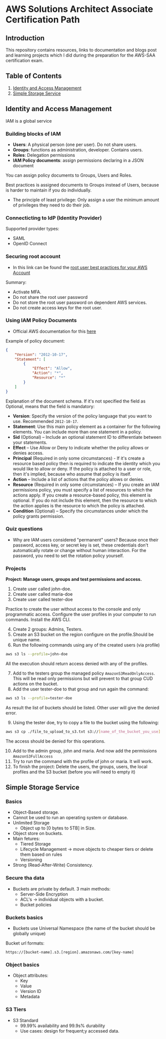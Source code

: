 # AWS Solutions Architect Associate Certification Path

## Introduction

This repository contains resources, links to documentation and blogs post and learning projects which I did during the preparation for the AWS-SAA certification exam. 

## Table of Contents

 1. [Identity and Access Management](#identity-and-access-management)
 2. [Simple Storage Service](#s3)

## Identity and Access Management

IAM is a global service

### Building blocks of IAM

- **Users**: A physical person (one per user). Do not share users.
- **Groups**: functions as administration, developer. Contains users.
- **Roles**: Delegation permissions
- **IAM Policy documents**: assign permissions declaring in a JSON document

You can assign policy documents to Groups, Users and Roles.

Best practices is assigned documents to Groups instead of Users, because is harder to maintain if you do individually.

- The principle of least privilege: Only assign a user the minimum amount of privileges they need to do their job.

### Connecticting to IdP (Identity Provider)

Supported provider types:
- SAML
- OpenID Connect

### Securing root account

- In this link can be found the [root user best practices for your AWS Account](https://docs.aws.amazon.com/IAM/latest/UserGuide/root-user-best-practices.html#ru-bp-secure)

Summary:
- Activate MFA.
- Do not share the root user password
- Do not store the root user password on dependent AWS services.
- Do not create access keys for the root user.

### Using IAM Policy Documents

- Official AWS documentation for this [here](https://docs.aws.amazon.com/IAM/latest/UserGuide/access_policies.html)

Example of policy document:

```json
{
    "Version": "2012-10-17",
    "Statement": [
        {
            "Effect": "Allow",
            "Action": "*",
            "Resource": "*"
        }
    ]
}
```

Explanation of the document schema. If it's not specified the field as Optional, means that the field is mandatory:

- **Version**: Specify the version of the policy language that you want to use. Recommended `2012-10-17`.
- **Statement**: Use this main policy element as a container for the following elements. You can include more than one statement in a policy.
- **Sid** (Optional) – Include an optional statement ID to differentiate between your statements.
- **Effect** – Use Allow or Deny to indicate whether the policy allows or denies access.
- **Principal** (Required in only some circumstances) - If it's create a resource based policy then is required to indicate the identity which you would like to allow or deny. If the policy is attached to a user or role, then it's implied, because who assume that policy is itself.
- **Action** – Include a list of actions that the policy allows or denies.
- **Resource** (Required in only some circumstances) – If you create an IAM permissions policy, you must specify a list of resources to which the actions apply. If you create a resource-based policy, this element is optional. If you do not include this element, then the resource to which the action applies is the resource to which the policy is attached.
- **Condition** (Optional) – Specify the circumstances under which the policy grants permission.

### Quiz questions

- Why are IAM users considered "permanent" users?
Because once their password, access key, or secret key is set, these credentials don't automatically rotate or change without human interaction. For the password, you need to set the rotation policy yourself.

### Projects

**Project: Manage users, groups and test permissions and access.**

1. Create user called john-doe.
2. Create user called maria-doe
3. Create user called tester-doe

Practice to create the user without access to the console and only programmatic access. Configure
the user profiles in your computer to run commands. Install the AWS CLI.

4. Create 2 groups: Admins, Testers.
5. Create an S3 bucket on the region configure on the profile.Should be unique name.
6. Run the following commands using any of the created users (via profile)

```bash
aws s3 ls --profile=john-doe
```
All the execution should return access denied with any of the profiles.

7. Add to the testers group the managed policy `AmazonS3ReadOnlyAccess`. This will be read only permissions but will prevent to that group CUD actions on the bucket.
8. Add the user tester-doe to that group and run again the command:
```bash
aws s3 ls --profile=tester-doe
```
As result the list of buckets should be listed. Other user will give the denied error.

9. Using the tester doe, try to copy a file to the bucket using the following:
```bash
aws s3 cp ./file_to_upload_to_s3.txt s3://[name_of_the_bucket_you_use] --profile=tester-doe
```
The access should be denied for this operations.

10. Add to the admin group, john and maria. And now add the permissions `AmazonS3FullAccess`
11. Try to run the command with the profile of john or maria. It will work.
12. To finish the project: Delete the users, the groups, users, the local profiles and the S3 bucket (before you will need to empty it)

## Simple Storage Service

### Basics

- Object-Based storage.
- Cannot be used to run an operating system or database.
- Unlimited Storage
  - Object up to [0 bytes to 5TB] in Size.
- Object store on buckets.
- Main fetures:
  - Tiered Storage
  - Lifecycle Management -> move objects to cheaper tiers or delete them based on rules
  - Versioning
- Strong (Read-After-Write) Consistency.
 
### Secure tha data
- Buckets are private by default.
3 main methods:
  - Server-Side Encryption
  - ACL's -> individual objects with a bucket.
  - Bucket policies

### Buckets basics
- Buckets use Universal Namespace (the name of the bucket should be globally unique)

Bucket url formats:
```
https://[bucket-name].s3.[region].amazonaws.com/[key-name]
```

### Object basics
- Object attributes:
  - Key
  - Value
  - Version ID
  - Metadata
 
### S3 Tiers
- S3 Standard
  - 99.99% availability and 99.9s% durability
  - Use cases: design for frequent;y accessed data.
